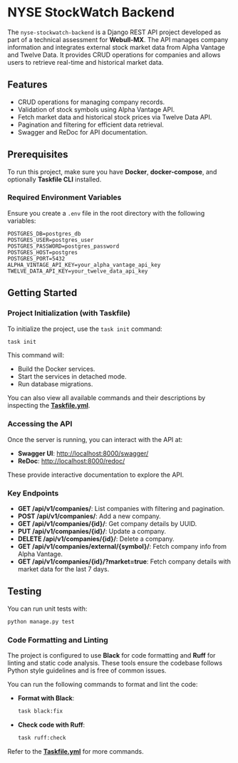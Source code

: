 # NYSE StockWatch Backend

The `nyse-stockwatch-backend` is a Django REST API project developed as part of a technical assessment for **Webull-MX**. The API manages company information and integrates external stock market data from Alpha Vantage and Twelve Data. It provides CRUD operations for companies and allows users to retrieve real-time and historical market data.

## Features
- CRUD operations for managing company records.
- Validation of stock symbols using Alpha Vantage API.
- Fetch market data and historical stock prices via Twelve Data API.
- Pagination and filtering for efficient data retrieval.
- Swagger and ReDoc for API documentation.

## Prerequisites
To run this project, make sure you have **Docker**, **docker-compose**, and optionally **Taskfile CLI** installed.

### Required Environment Variables
Ensure you create a `.env` file in the root directory with the following variables:

```plaintext
POSTGRES_DB=postgres_db
POSTGRES_USER=postgres_user
POSTGRES_PASSWORD=postgres_password
POSTGRES_HOST=postgres
POSTGRES_PORT=5432
ALPHA_VINTAGE_API_KEY=your_alpha_vantage_api_key
TWELVE_DATA_API_KEY=your_twelve_data_api_key
```

## Getting Started

### Project Initialization (with Taskfile)

To initialize the project, use the `task init` command:

```bash
task init
```

This command will:
- Build the Docker services.
- Start the services in detached mode.
- Run database migrations.

You can also view all available commands and their descriptions by inspecting the **[Taskfile.yml](./taskfile.yml)**.

### Accessing the API

Once the server is running, you can interact with the API at:

- **Swagger UI**: [http://localhost:8000/swagger/](http://localhost:8000/swagger/)
- **ReDoc**: [http://localhost:8000/redoc/](http://localhost:8000/redoc/)

These provide interactive documentation to explore the API.

### Key Endpoints

- **GET /api/v1/companies/**: List companies with filtering and pagination.
- **POST /api/v1/companies/**: Add a new company.
- **GET /api/v1/companies/{id}/**: Get company details by UUID.
- **PUT /api/v1/companies/{id}/**: Update a company.
- **DELETE /api/v1/companies/{id}/**: Delete a company.
- **GET /api/v1/companies/external/{symbol}/**: Fetch company info from Alpha Vantage.
- **GET /api/v1/companies/{id}/?market=true**: Fetch company details with market data for the last 7 days.

## Testing
You can run unit tests with:

```bash
python manage.py test
```

### Code Formatting and Linting

The project is configured to use **Black** for code formatting and **Ruff** for linting and static code analysis. These tools ensure the codebase follows Python style guidelines and is free of common issues.

You can run the following commands to format and lint the code:

- **Format with Black**:
  ```bash
  task black:fix
  ```

- **Check code with Ruff**:
  ```bash
  task ruff:check
  ```

Refer to the **[Taskfile.yml](./taskfile.yml)** for more commands.